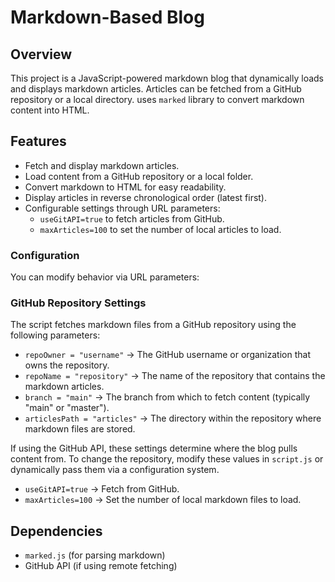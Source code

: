 # Markdown-Based Blog

## Overview

This project is a JavaScript-powered markdown blog that dynamically loads and displays markdown articles. Articles can be fetched from a GitHub repository or a local directory. uses `marked` library to convert markdown content into HTML.

## Features

- Fetch and display markdown articles.
- Load content from a GitHub repository or a local folder.
- Convert markdown to HTML for easy readability.
- Display articles in reverse chronological order (latest first).
- Configurable settings through URL parameters:
  - `useGitAPI=true` to fetch articles from GitHub.
  - `maxArticles=100` to set the number of local articles to load.

### Configuration

You can modify behavior via URL parameters:

### GitHub Repository Settings

The script fetches markdown files from a GitHub repository using the following parameters:

- `repoOwner = "username"` → The GitHub username or organization that owns the repository.
- `repoName = "repository"` → The name of the repository that contains the markdown articles.
- `branch = "main"` → The branch from which to fetch content (typically "main" or "master").
- `articlesPath = "articles"` → The directory within the repository where markdown files are stored.

If using the GitHub API, these settings determine where the blog pulls content from. To change the repository, modify these values in `script.js` or dynamically pass them via a configuration system.

- `useGitAPI=true` → Fetch from GitHub.
- `maxArticles=100` → Set the number of local markdown files to load.

## Dependencies

- `marked.js` (for parsing markdown)
- GitHub API (if using remote fetching)
